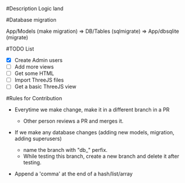 #Description
Logic land

#Database migration

App/Models (make migration) => DB/Tables (sqlmigrate) => App/dbsqlite (migrate)

#TODO List

- [X] Create Admin users
- [ ] Add more views
- [ ] Get some HTML
- [ ] Import ThreeJS files
- [ ] Get a basic ThreeJS view

#Rules for Contribution

- Everytime we make change, make it in a different branch in a PR
  - Other person reviews a PR and merges it.

- If we make any database changes (adding new models, migration, adding superusers)
  - name the branch with "db_" perfix.
  - While testing this branch, create a new branch and delete it after testing.

- Append a 'comma' at the end of a hash/list/array




